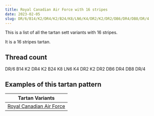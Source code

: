 ```yaml
---
title: Royal Canadian Air Force with 16 stripes
date: 2023-02-05
slug: DR/6/B14/K2/DR4/K2/B24/K8/LN6/K4/DR2/K2/DR2/DB6/DR4/DB8/DR/4
---
```

This is a list of all the tartan sett variants with 16 stripes.

It is a 16 stripes tartan.


## Thread count
DR/6 B14 K2 DR4 K2 B24 K8 LN6 K4 DR2 K2 DR2 DB6 DR4 DB8 DR/4

## Examples of this tartan pattern

| Tartan Variants |
|---------------|
| [Royal Canadian Air Force](/variants/dr/6/b14/k2/dr4/k2/b24/k8/ln6/k4/dr2/k2/dr2/db6/dr4/db8/dr/4-b5480b0-db000050-dr900030-k000000-lne0e0e0)||
